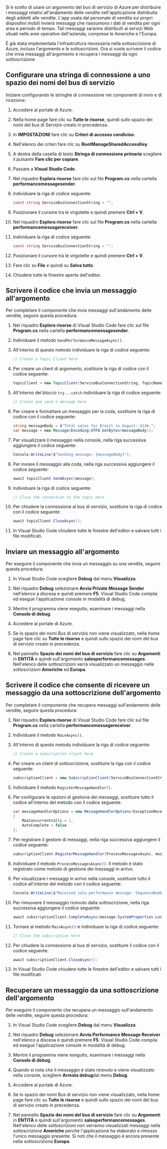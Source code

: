 Si è scelto di usare un argomento del bus di servizio di Azure per distribuire i messaggi relativi all'andamento delle vendite nell'applicazione distribuita degli addetti alle vendite. L'app usata dal personale di vendita sui propri dispositivi mobili invierà messaggi che riassumono i dati di vendita per ogni area e periodo di tempo. Tali messaggi saranno distribuiti ai servizi Web situati nelle aree operative dell'azienda, comprese le Americhe e l'Europa.

È già stata implementata l'infrastruttura necessaria nella sottoscrizione di Azure, incluso l'argomento e le sottoscrizioni. Ora si vuole scrivere il codice che invia messaggi all'argomento e recupera i messaggi da ogni sottoscrizione.

## <a name="configure-a-connection-string-to-a-service-bus-namespace"></a>Configurare una stringa di connessione a uno spazio dei nomi del bus di servizio

Iniziare configurando le stringhe di connessione nei componenti di invio e di ricezione:

1. Accedere al portale di Azure.

1. Nella home page fare clic su **Tutte le risorse**, quindi sullo spazio dei nomi del bus di Servizio creato in precedenza.

1. In **IMPOSTAZIONI** fare clic su **Criteri di accesso condiviso**.

1. Nell'elenco dei criteri fare clic su **RootManageSharedAccessKey**.

1. A destra della casella di testo **Stringa di connessione primaria** scegliere il pulsante **Fare clic per copiare**.

1. Passare a **Visual Studio Code**.

1. Nel riquadro **Esplora risorse** fare clic sul file **Program.cs** nella cartella **performancemessagesender**.

1. Individuare la riga di codice seguente:

    ```C#
    const string ServiceBusConnectionString = "";
    ```

1. Posizionare il cursore tra le virgolette e quindi premere **Ctrl + V**.

1. Nel riquadro **Esplora risorse** fare clic sul file **Program.cs** nella cartella **performancemessagereceiver**.

1. Individuare la riga di codice seguente:

    ```C#
    const string ServiceBusConnectionString = "";
    ```

1. Posizionare il cursore tra le virgolette e quindi premere **Ctrl + V**.

1. Fare clic su **File** e quindi su **Salva tutto**.

1. Chiudere tutte le finestre aperte dell'editor.

## <a name="write-code-that-sends-a-message-to-the-topic"></a>Scrivere il codice che invia un messaggio all'argomento

Per completare il componente che invia messaggi sull'andamento delle vendite, seguire questa procedura:

1. Nel riquadro **Esplora risorse** di Visual Studio Code fare clic sul file **Program.cs** nella cartella **performancemessagesender**.

1. Individuare il metodo `SendPerformanceMessageAsync()`.

1. All'interno di questo metodo individuare la riga di codice seguente:

    ```C#
    // Create a Topic Client here
    ```

1. Per creare un client di argomento, sostituire la riga di codice con il codice seguente:

    ```C#
    topicClient = new TopicClient(ServiceBusConnectionString, TopicName);
    ```

1. All'interno del blocco `try...catch` individuare la riga di codice seguente:

    ```C#
    // Create and send a message here
    ```

1. Per creare e formattare un messaggio per la coda, sostituire la riga di codice con il codice seguente:

    ```C#
    string messageBody = $"Total sales for Brazil in August: $13m.";
    var message = new Message(Encoding.UTF8.GetBytes(messageBody));
    ```

1. Per visualizzare il messaggio nella console, nella riga successiva aggiungere il codice seguente:

    ```C#
    Console.WriteLine($"Sending message: {messageBody}");
    ```

1. Per inviare il messaggio alla coda, nella riga successiva aggiungere il codice seguente:

    ```C#
    await topicClient.SendAsync(message);
    ```

1. Individuare la riga di codice seguente:

    ```C#
    // Close the connection to the topic here
    ```

1. Per chiudere la connessione al bus di servizio, sostituire la riga di codice con il codice seguente:

    ```C#
    await topicClient.CloseAsync();
    ```

1. In Visual Studio Code chiudere tutte le finestre dell'editor e salvare tutti i file modificati.

## <a name="send-a-message-to-the-topic"></a>Inviare un messaggio all'argomento

Per eseguire il componente che invia un messaggio su una vendita, seguire questa procedura:

1. In Visual Studio Code scegliere **Debug** dal menu **Visualizza**.

1. Nel riquadro **Debug** selezionare **Avvia Private Message Sender** nell'elenco a discesa e quindi premere **F5**. Visual Studio Code compila ed esegue l'applicazione console in modalità di debug.

1. Mentre il programma viene eseguito, esaminare i messaggi nella **Console di debug**.

1. Accedere al portale di Azure.

1. Se lo spazio dei nomi Bus di servizio non viene visualizzato, nella home page fare clic su **Tutte le risorse** e quindi sullo spazio dei nomi del bus di servizio creato in precedenza.

1. Nel pannello **Spazio dei nomi del bus di servizio** fare clic su **Argomenti** in **ENTITÀ** e quindi sull'argomento **salesperformancemessages**. Nell'elenco delle sottoscrizioni verrà visualizzato un messaggio nelle sottoscrizioni **Americhe** ed **Europa**.

## <a name="write-code-that-receives-a-message-from-a-topic-subscription"></a>Scrivere il codice che consente di ricevere un messaggio da una sottoscrizione dell'argomento

Per completare il componente che recupera messaggi sull'andamento delle vendite, seguire questa procedura:

1. Nel riquadro **Esplora risorse** di Visual Studio Code fare clic sul file **Program.cs** nella cartella **performancemessagereceiver**.

1. Individuare il metodo `MainAsync()`.

1. All'interno di questo metodo individuare la riga di codice seguente:

    ```C#
    // Create a subscription client here
    ```

1. Per creare un client di sottoscrizione, sostituire la riga con il codice seguente:

    ```C#
    subscriptionClient = new SubscriptionClient(ServiceBusConnectionString, TopicName, SubscriptionName);
    ```

1. Individuare il metodo `RegisterMessageHandler()`.

1. Per configurare le opzioni di gestione dei messaggi, sostituire tutto il codice all'interno del metodo con il codice seguente:

    ```C#
    var messageHandlerOptions = new MessageHandlerOptions(ExceptionReceivedHandler)
    {
        MaxConcurrentCalls = 1,
        AutoComplete = false
    };
    ```

1. Per registrare il gestore di messaggi, nella riga successiva aggiungere il codice seguente:

    ```C#
    subscriptionClient.RegisterMessageHandler(ProcessMessagesAsync, messageHandlerOptions);
    ```

1. Individuare il metodo `ProcessMessagesAsync()`. Il metodo è stato registrato come metodo di gestione dei messaggi in arrivo.

1. Per visualizzare i messaggi in arrivo nella console, sostituire tutto il codice all'interno del metodo con il codice seguente:

    ```C#
    Console.WriteLine($"Received sale performance message: SequenceNumber:{message.SystemProperties.SequenceNumber} Body:{Encoding.UTF8.GetString(message.Body)}");
    ```

1. Per rimuovere il messaggio ricevuto dalla sottoscrizione, nella riga successiva aggiungere il codice seguente:

    ```C#
    await subscriptionClient.CompleteAsync(message.SystemProperties.LockToken);
    ```

1. Tornare al metodo `MainAsync()` e individuare la riga di codice seguente:

    ```C#
    // Close the subscription here
    ```

1. Per chiudere la connessione al bus di servizio, sostituire il codice con il codice seguente:

    ```C#
    await subscriptionClient.CloseAsync();
    ```

1. In Visual Studio Code chiudere tutte le finestre dell'editor e salvare tutti i file modificati.

## <a name="retrieve-a-message-from-a-topic-subscription"></a>Recuperare un messaggio da una sottoscrizione dell'argomento

Per eseguire il componente che recupera un messaggio sull'andamento delle vendite, seguire questa procedura:

1. In Visual Studio Code scegliere **Debug** dal menu **Visualizza**.

1. Nel riquadro **Debug** selezionare **Avvia Performance Message Receiver** nell'elenco a discesa e quindi premere **F5**. Visual Studio Code compila ed esegue l'applicazione console in modalità di debug.

1. Mentre il programma viene eseguito, esaminare i messaggi nella **Console di debug**.

1. Quando si nota che il messaggio è stato ricevuto e viene visualizzato nella console, scegliere **Arresta debug**dal menu **Debug**.

1. Accedere al portale di Azure.

1. Se lo spazio dei nomi Bus di servizio non viene visualizzato, nella home page fare clic su **Tutte le risorse** e quindi sullo spazio dei nomi del bus di servizio creato in precedenza.

1. Nel pannello **Spazio dei nomi del bus di servizio** fare clic su **Argomenti** in **ENTITÀ** e quindi sull'argomento **salesperformancemessages**. Nell'elenco delle sottoscrizioni non verranno visualizzati messaggi nella sottoscrizione **Americhe** perché l'applicazione ha elaborato e rimosso l'unico messaggio presente. Si noti che il messaggio è ancora presente nella sottoscrizione **Europa**.
